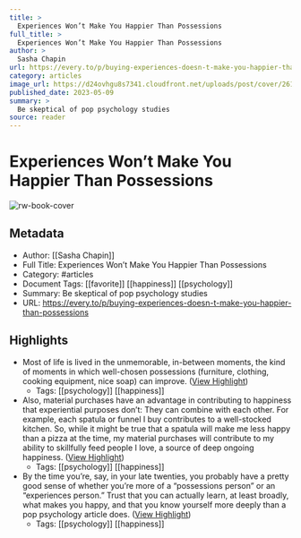 ```yaml
---
title: >
  Experiences Won’t Make You Happier Than Possessions
full_title: >
  Experiences Won’t Make You Happier Than Possessions
author: >
  Sasha Chapin
url: https://every.to/p/buying-experiences-doesn-t-make-you-happier-than-possessions
category: articles
image_url: https://d24ovhgu8s7341.cloudfront.net/uploads/post/cover/2611/unknown_2.png
published_date: 2023-05-09
summary: >
  Be skeptical of pop psychology studies
source: reader
---
```

# Experiences Won’t Make You Happier Than Possessions

![rw-book-cover](https://d24ovhgu8s7341.cloudfront.net/uploads/post/cover/2611/unknown_2.png)

## Metadata
- Author: [[Sasha Chapin]]
- Full Title: Experiences Won’t Make You Happier Than Possessions
- Category: #articles
- Document Tags: [[favorite]] [[happiness]] [[psychology]] 
- Summary: Be skeptical of pop psychology studies
- URL: https://every.to/p/buying-experiences-doesn-t-make-you-happier-than-possessions

## Highlights
- Most of life is lived in the unmemorable, in-between moments, the kind of moments in which well-chosen possessions (furniture, clothing, cooking equipment, nice soap) can improve. ([View Highlight](https://read.readwise.io/read/01h2d1vmjt2j8cvq053shjn1ne))
    - Tags: [[psychology]] [[happiness]] 
- Also, material purchases have an advantage in contributing to happiness that experiential purposes don’t: They can combine with each other. For example, each spatula or funnel I buy contributes to a well-stocked kitchen. So, while it might be true that a spatula will make me less happy than a pizza at the time, my material purchases will contribute to my ability to skillfully feed people I love, a source of deep ongoing happiness. ([View Highlight](https://read.readwise.io/read/01h2d1xabpzbpvdrt0sk5kzapg))
    - Tags: [[psychology]] [[happiness]] 
- By the time you’re, say, in your late twenties, you probably have a pretty good sense of whether you’re more of a “possessions person” or an “experiences person.” Trust that you can actually learn, at least broadly, what makes you happy, and that you know yourself more deeply than a pop psychology article does. ([View Highlight](https://read.readwise.io/read/01h2d21rnznvda1ng4vpk1cfa2))
    - Tags: [[psychology]] [[happiness]] 


